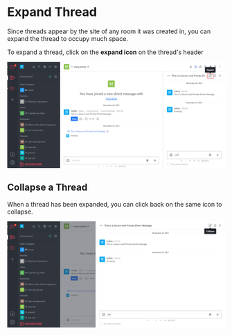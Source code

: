 # Expand Thread

Since threads appear by the site of any room it was created in, you can expand the thread to occupy much space.

To expand a thread, click on the **expand icon** on the thread's header

![](<../../../../.gitbook/assets/image (650).png>)

## Collapse a Thread

When a thread has been expanded, you can click back on the same icon to collapse.

![](<../../../../.gitbook/assets/image (653).png>)
